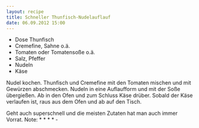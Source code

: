 ```yaml
---
layout: recipe
title: Schneller Thunfisch-Nudelauflauf
date: 06.09.2012 15:00
---
```


* Dose Thunfisch
* Cremefine, Sahne o.ä.
* Tomaten oder Tomatensoße o.ä.
* Salz, Pfeffer
* Nudeln
* Käse

Nudel kochen.
Thunfisch und Cremefine mit den Tomaten mischen und mit Gewürzen abschmecken.
Nudeln in eine Auflaufform und mit der Soße übergießen.
Ab in den Ofen und zum Schluss Käse drüber.
Sobald der Käse verlaufen ist, raus aus dem Ofen und ab auf den Tisch.

Geht auch superschnell und die meisten Zutaten hat man auch immer Vorrat.
Note: * * * * -

